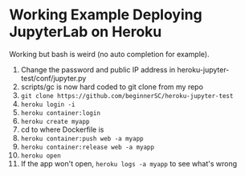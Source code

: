 # Working Example Deploying JupyterLab on Heroku

Working but bash is weird (no auto completion for example).

1. Change the password and public IP address in heroku-jupyter-test/conf/jupyter.py 
2. scripts/gc is now hard coded to git clone from my repo
3. ```git clone https://github.com/beginnerSC/heroku-jupyter-test```
4. ```heroku login -i```
5. ```heroku container:login```
6. ```heroku create myapp```
7. cd to where Dockerfile is 
8. ```heroku container:push web -a myapp```
9. ```heroku container:release web -a myapp```
10. ```heroku open```
11. If the app won't open, ```heroku logs -a myapp``` to see what's wrong
